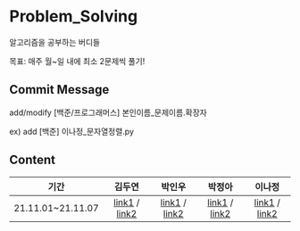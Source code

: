 # Problem_Solving
알고리즘을 공부하는 버디들

목표: 매주 월~일 내에 최소 2문제씩 풀기!

## Commit Message

add/modify [백준/프로그래머스] 본인이름_문제이름.확장자

ex) add [백준] 이나정_문자열정렬.py

## Content

|기간|김두연|박인우|박정아|이나정|
|:-:|:-:|:-:|:-:|:-:|
|21.11.01~21.11.07|[link1]() / [link2]()|[link1]() / [link2]()|[link1]() / [link2]()|[link1]() / [link2]()|
